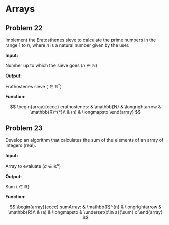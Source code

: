 # Arrays

## Problem 22

Implement the Eratosthenes sieve to calculate the prime numbers in the range 1 to $n$, where $n$ is a natural number given by the user.

**Input:**

Number up to which the sieve goes $(n \in\mathbb{N})$

**Output:**

Erathostenes sieve $(\in\mathbb{R}^{*})$

**Function:**

$$
\begin{array}{cccc}
erathostenes: & \mathbb{N} & \longrightarrow & \mathbb{R}^{*}\\
& (n) & \longmapsto
\end{array}
$$

## Problem 23

Develop an algorithm that calculates the sum of the elements of an array of integers
(real).

**Input:**

Array to evaluate $(a \in\mathbb{R}^{n})$

**Output:**

Sum $(\in\mathbb{R})$

**Function:**

$$
\begin{array}{cccc}
sumArray: & \mathbb{R}^{n} & \longrightarrow & \mathbb{R}\\
& (a) & \longmapsto & \underset{x\in a}{\sum} x
\end{array}
$$